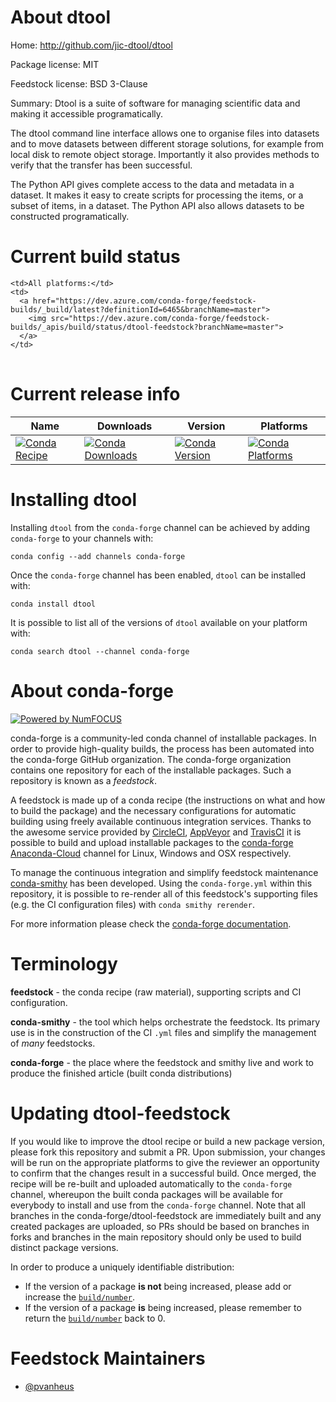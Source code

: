 About dtool
===========

Home: http://github.com/jic-dtool/dtool

Package license: MIT

Feedstock license: BSD 3-Clause

Summary: Dtool is a suite of software for managing scientific data and making it accessible programatically.

The dtool command line interface allows one to organise files into datasets and to move datasets between
different storage solutions, for example from local disk to remote object storage. Importantly it also
provides methods to verify that the transfer has been successful.

The Python API gives complete access to the data and metadata in a dataset. It makes it easy to create
scripts for processing the items, or a subset of items, in a dataset. The Python API also allows
datasets to be constructed programatically.


Current build status
====================


<table><tr>
    
    <td>All platforms:</td>
    <td>
      <a href="https://dev.azure.com/conda-forge/feedstock-builds/_build/latest?definitionId=6465&branchName=master">
        <img src="https://dev.azure.com/conda-forge/feedstock-builds/_apis/build/status/dtool-feedstock?branchName=master">
      </a>
    </td>
  </tr>
</table>

Current release info
====================

| Name | Downloads | Version | Platforms |
| --- | --- | --- | --- |
| [![Conda Recipe](https://img.shields.io/badge/recipe-dtool-green.svg)](https://anaconda.org/conda-forge/dtool) | [![Conda Downloads](https://img.shields.io/conda/dn/conda-forge/dtool.svg)](https://anaconda.org/conda-forge/dtool) | [![Conda Version](https://img.shields.io/conda/vn/conda-forge/dtool.svg)](https://anaconda.org/conda-forge/dtool) | [![Conda Platforms](https://img.shields.io/conda/pn/conda-forge/dtool.svg)](https://anaconda.org/conda-forge/dtool) |

Installing dtool
================

Installing `dtool` from the `conda-forge` channel can be achieved by adding `conda-forge` to your channels with:

```
conda config --add channels conda-forge
```

Once the `conda-forge` channel has been enabled, `dtool` can be installed with:

```
conda install dtool
```

It is possible to list all of the versions of `dtool` available on your platform with:

```
conda search dtool --channel conda-forge
```


About conda-forge
=================

[![Powered by NumFOCUS](https://img.shields.io/badge/powered%20by-NumFOCUS-orange.svg?style=flat&colorA=E1523D&colorB=007D8A)](http://numfocus.org)

conda-forge is a community-led conda channel of installable packages.
In order to provide high-quality builds, the process has been automated into the
conda-forge GitHub organization. The conda-forge organization contains one repository
for each of the installable packages. Such a repository is known as a *feedstock*.

A feedstock is made up of a conda recipe (the instructions on what and how to build
the package) and the necessary configurations for automatic building using freely
available continuous integration services. Thanks to the awesome service provided by
[CircleCI](https://circleci.com/), [AppVeyor](https://www.appveyor.com/)
and [TravisCI](https://travis-ci.org/) it is possible to build and upload installable
packages to the [conda-forge](https://anaconda.org/conda-forge)
[Anaconda-Cloud](https://anaconda.org/) channel for Linux, Windows and OSX respectively.

To manage the continuous integration and simplify feedstock maintenance
[conda-smithy](https://github.com/conda-forge/conda-smithy) has been developed.
Using the ``conda-forge.yml`` within this repository, it is possible to re-render all of
this feedstock's supporting files (e.g. the CI configuration files) with ``conda smithy rerender``.

For more information please check the [conda-forge documentation](https://conda-forge.org/docs/).

Terminology
===========

**feedstock** - the conda recipe (raw material), supporting scripts and CI configuration.

**conda-smithy** - the tool which helps orchestrate the feedstock.
                   Its primary use is in the construction of the CI ``.yml`` files
                   and simplify the management of *many* feedstocks.

**conda-forge** - the place where the feedstock and smithy live and work to
                  produce the finished article (built conda distributions)


Updating dtool-feedstock
========================

If you would like to improve the dtool recipe or build a new
package version, please fork this repository and submit a PR. Upon submission,
your changes will be run on the appropriate platforms to give the reviewer an
opportunity to confirm that the changes result in a successful build. Once
merged, the recipe will be re-built and uploaded automatically to the
`conda-forge` channel, whereupon the built conda packages will be available for
everybody to install and use from the `conda-forge` channel.
Note that all branches in the conda-forge/dtool-feedstock are
immediately built and any created packages are uploaded, so PRs should be based
on branches in forks and branches in the main repository should only be used to
build distinct package versions.

In order to produce a uniquely identifiable distribution:
 * If the version of a package **is not** being increased, please add or increase
   the [``build/number``](https://conda.io/docs/user-guide/tasks/build-packages/define-metadata.html#build-number-and-string).
 * If the version of a package **is** being increased, please remember to return
   the [``build/number``](https://conda.io/docs/user-guide/tasks/build-packages/define-metadata.html#build-number-and-string)
   back to 0.

Feedstock Maintainers
=====================

* [@pvanheus](https://github.com/pvanheus/)

